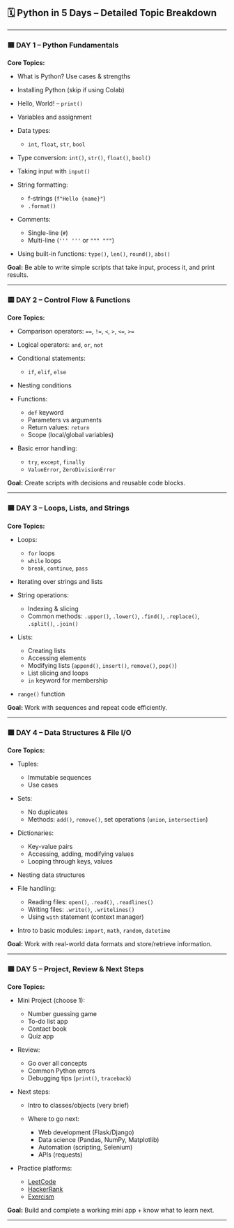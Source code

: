 ## 🗓️ **Python in 5 Days – Detailed Topic Breakdown**

---

### 🟩 **DAY 1 – Python Fundamentals**

**Core Topics:**

* What is Python? Use cases & strengths
* Installing Python (skip if using Colab)
* Hello, World! – `print()`
* Variables and assignment
* Data types:

  * `int`, `float`, `str`, `bool`
* Type conversion: `int()`, `str()`, `float()`, `bool()`
* Taking input with `input()`
* String formatting:

  * f-strings (`f"Hello {name}"`)
  * `.format()`
* Comments:

  * Single-line (`#`)
  * Multi-line (`''' '''` or `""" """`)
* Using built-in functions: `type()`, `len()`, `round()`, `abs()`

**Goal:** Be able to write simple scripts that take input, process it, and print results.

---

### 🟨 **DAY 2 – Control Flow & Functions**

**Core Topics:**

* Comparison operators: `==`, `!=`, `<`, `>`, `<=`, `>=`
* Logical operators: `and`, `or`, `not`
* Conditional statements:

  * `if`, `elif`, `else`
* Nesting conditions
* Functions:

  * `def` keyword
  * Parameters vs arguments
  * Return values: `return`
  * Scope (local/global variables)
* Basic error handling:

  * `try`, `except`, `finally`
  * `ValueError`, `ZeroDivisionError`

**Goal:** Create scripts with decisions and reusable code blocks.

---

### 🟦 **DAY 3 – Loops, Lists, and Strings**

**Core Topics:**

* Loops:

  * `for` loops
  * `while` loops
  * `break`, `continue`, `pass`
* Iterating over strings and lists
* String operations:

  * Indexing & slicing
  * Common methods: `.upper()`, `.lower()`, `.find()`, `.replace()`, `.split()`, `.join()`
* Lists:

  * Creating lists
  * Accessing elements
  * Modifying lists (`append()`, `insert()`, `remove()`, `pop()`)
  * List slicing and loops
  * `in` keyword for membership
* `range()` function

**Goal:** Work with sequences and repeat code efficiently.

---

### 🟪 **DAY 4 – Data Structures & File I/O**

**Core Topics:**

* Tuples:

  * Immutable sequences
  * Use cases
* Sets:

  * No duplicates
  * Methods: `add()`, `remove()`, set operations (`union`, `intersection`)
* Dictionaries:

  * Key-value pairs
  * Accessing, adding, modifying values
  * Looping through keys, values
* Nesting data structures
* File handling:

  * Reading files: `open()`, `.read()`, `.readlines()`
  * Writing files: `.write()`, `.writelines()`
  * Using `with` statement (context manager)
* Intro to basic modules: `import`, `math`, `random`, `datetime`

**Goal:** Work with real-world data formats and store/retrieve information.

---

### 🟥 **DAY 5 – Project, Review & Next Steps**

**Core Topics:**

* Mini Project (choose 1):

  * Number guessing game
  * To-do list app
  * Contact book
  * Quiz app
* Review:

  * Go over all concepts
  * Common Python errors
  * Debugging tips (`print()`, `traceback`)
* Next steps:

  * Intro to classes/objects (very brief)
  * Where to go next:

    * Web development (Flask/Django)
    * Data science (Pandas, NumPy, Matplotlib)
    * Automation (scripting, Selenium)
    * APIs (requests)
* Practice platforms:

  * [LeetCode](https://leetcode.com/)
  * [HackerRank](https://www.hackerrank.com/)
  * [Exercism](https://exercism.io/tracks/python)

**Goal:** Build and complete a working mini app + know what to learn next.

---
